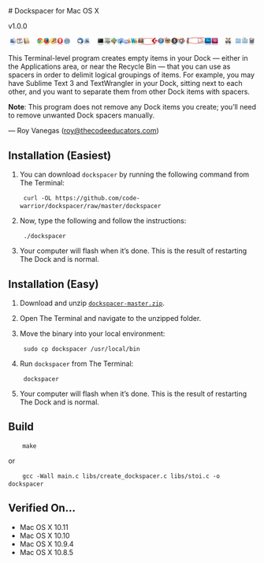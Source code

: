 <meta charset="utf-8">
# Dockspacer for Mac OS X

v1.0.0

![Dockspacer screenshot](img/dockspacer.png "Dockspacer screenshot")

This Terminal-level program creates empty items in your Dock — either in the Applications area, or near the Recycle Bin — that you can use as spacers in order to delimit logical groupings of items. For example, you may have Sublime Text 3 and TextWrangler in your Dock, sitting next to each other, and you want to separate them from other Dock items with spacers.

**Note**: This program does not remove any Dock items you create; you’ll need to remove unwanted Dock spacers manually.

— Roy Vanegas (roy@thecodeeducators.com)

## Installation (Easiest)

1. You can download `dockspacer` by running the following command from The Terminal:

        curl -OL https://github.com/code-warrior/dockspacer/raw/master/dockspacer

2. Now, type the following and follow the instructions:

        ./dockspacer

3. Your computer will flash when it’s done. This is the result of restarting The Dock and is normal.

## Installation (Easy)

1. Download and unzip [`dockspacer-master.zip`](https://github.com/code-warrior/dockspacer/archive/master.zip).

2. Open The Terminal and navigate to the unzipped folder.

3. Move the binary into your local environment:

        sudo cp dockspacer /usr/local/bin

4. Run `dockspacer` from The Terminal:

        dockspacer

5. Your computer will flash when it’s done. This is the result of restarting The Dock and is normal.

## Build

        make

or

        gcc -Wall main.c libs/create_dockspacer.c libs/stoi.c -o dockspacer

## Verified On...
* Mac OS X 10.11
* Mac OS X 10.10
* Mac OS X 10.9.4
* Mac OS X 10.8.5
